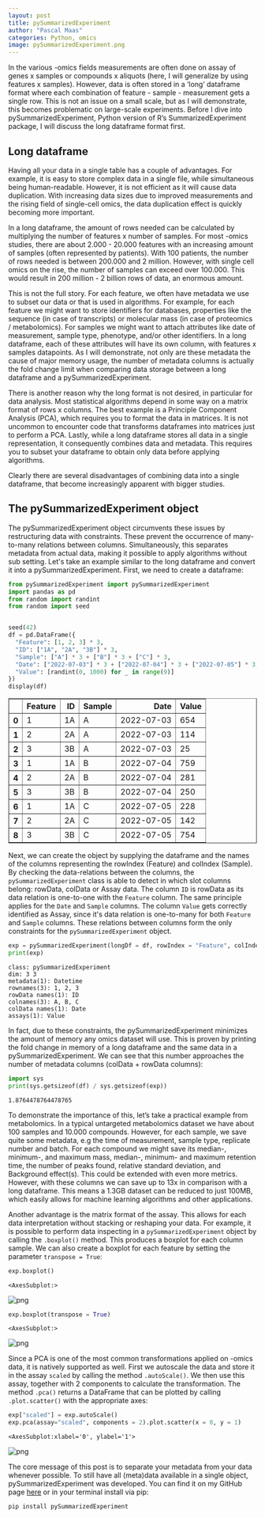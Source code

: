 ```yaml
---
layout: post
title: pySummarizedExperiment
author: "Pascal Maas"
categories: Python, omics
image: pySummarizedExperiment.png
---
```


In the various -omics fields measurements are often done on assay of
genes x samples or compounds x aliquots (here, I will generalize by
using features x samples). However, data is often stored in a ‘long’
dataframe format where each combination of feature - sample -
measurement gets a single row. This is not an issue on a small scale,
but as I will demonstrate, this becomes problematic on large-scale
experiments. Before I dive into pySummarizedExperiment, Python version
of R’s SummarizedExperiment package, I will discuss the long dataframe
format first. 

## Long dataframe

Having all your data in a single table has a couple of advantages. For example, it is easy to store
complex data in a single file, while simultaneous being human-readable.
However, it is not efficient as it will cause data duplication. With
increasing data sizes due to improved measurements and the rising field
of single-cell omics, the data duplication effect is quickly becoming
more important.

In a long dataframe, the amount of rows needed can be calculated by
multiplying the number of features x number of samples. For most -omics
studies, there are about 2.000 - 20.000 features with an increasing
amount of samples (often represented by patients). With 100 patients,
the number of rows needed is between 200.000 and 2 million. However,
with single cell omics on the rise, the number of samples can exceed
over 100.000. This would result in 200 million - 2 billion rows of data,
an enormous amount.

This is not the full story. For each feature, we often have metadata we
use to subset our data or that is used in algorithms. For example, for
each feature we might want to store identifiers for databases,
properties like the sequence (in case of transcripts) or molecular mass
(in case of proteomics / metabolomics). For samples we might want to
attach attributes like date of measurement, sample type, phenotype,
and/or other identifiers. In a long dataframe, each of these attributes
will have its own column, with features x samples datapoints. As I will
demonstrate, not only are these metadata the cause of major memory
usage, the number of metadata columns is actually the fold change limit
when comparing data storage between a long dataframe and a
pySummarizedExperiment.

There is another reason why the long format is not desired, in
particular for data analysis. Most statistical algorithms depend in some
way on a matrix format of rows x columns. The best example is a
Principle Component Analysis (PCA), which requires you to format the
data in matrices. It is not uncommon to encounter code that transforms
dataframes into matrices just to perform a PCA. Lastly, while a long
dataframe stores all data in a single representation, it consequently
combines data and metadata. This requires you to subset your dataframe
to obtain only data before applying algorithms.

Clearly there are several disadvantages of combining data into a single
dataframe, that become increasingly apparent with bigger studies.

## The pySummarizedExperiment object

The pySummarizedExperiment object circumvents these issues by
restructuring data with constraints. These prevent the occurrence of
many-to-many relations between columns. Simultaneously, this
separates metadata from actual data, making it possible to apply
algorithms without sub setting. Let's take an example similar to the long dataframe and convert it into a pySummarizedExperiment. First, we need to create a dataframe:


```python
from pySummarizedExperiment import pySummarizedExperiment
import pandas as pd
from random import randint
from random import seed


seed(42)
df = pd.DataFrame({
  "Feature": [1, 2, 3] * 3,
  "ID": ["1A", "2A", "3B"] * 3,
  "Sample": ["A"] * 3 + ["B"] * 3 + ["C"] * 3,
  "Date": ["2022-07-03"] * 3 + ["2022-07-04"] * 3 + ["2022-07-05"] * 3,
  "Value": [randint(0, 1000) for _ in range(9)]
})
display(df)
```


<div>
<style scoped>
    .dataframe tbody tr th:only-of-type {
        vertical-align: middle;
    }

    .dataframe tbody tr th {
        vertical-align: top;
    }

    .dataframe thead th {
        text-align: right;
    }
</style>
<table border="1" class="dataframe">
  <thead>
    <tr style="text-align: right;">
      <th></th>
      <th>Feature</th>
      <th>ID</th>
      <th>Sample</th>
      <th>Date</th>
      <th>Value</th>
    </tr>
  </thead>
  <tbody>
    <tr>
      <th>0</th>
      <td>1</td>
      <td>1A</td>
      <td>A</td>
      <td>2022-07-03</td>
      <td>654</td>
    </tr>
    <tr>
      <th>1</th>
      <td>2</td>
      <td>2A</td>
      <td>A</td>
      <td>2022-07-03</td>
      <td>114</td>
    </tr>
    <tr>
      <th>2</th>
      <td>3</td>
      <td>3B</td>
      <td>A</td>
      <td>2022-07-03</td>
      <td>25</td>
    </tr>
    <tr>
      <th>3</th>
      <td>1</td>
      <td>1A</td>
      <td>B</td>
      <td>2022-07-04</td>
      <td>759</td>
    </tr>
    <tr>
      <th>4</th>
      <td>2</td>
      <td>2A</td>
      <td>B</td>
      <td>2022-07-04</td>
      <td>281</td>
    </tr>
    <tr>
      <th>5</th>
      <td>3</td>
      <td>3B</td>
      <td>B</td>
      <td>2022-07-04</td>
      <td>250</td>
    </tr>
    <tr>
      <th>6</th>
      <td>1</td>
      <td>1A</td>
      <td>C</td>
      <td>2022-07-05</td>
      <td>228</td>
    </tr>
    <tr>
      <th>7</th>
      <td>2</td>
      <td>2A</td>
      <td>C</td>
      <td>2022-07-05</td>
      <td>142</td>
    </tr>
    <tr>
      <th>8</th>
      <td>3</td>
      <td>3B</td>
      <td>C</td>
      <td>2022-07-05</td>
      <td>754</td>
    </tr>
  </tbody>
</table>
</div>


Next, we can create the object by supplying the dataframe and the names of the columns representing the rowIndex (Feature) and colIndex (Sample). By checking the data-relations between the columns, the `pySummarizedExperiment` class is able to detect in which slot columns belong: rowData, colData or Assay data. The column `ID` is rowData as its data relation is one-to-one with the `Feature` column. The same principle applies for the `Date` and `Sample` columns. The column `Value` gets correctly identified as Assay, since it's data relation is one-to-many for both `Feature` and `Sample` columns. These relations between columns form the only constraints for the `pySummarizedExperiment` object.


```python
exp = pySummarizedExperiment(longDf = df, rowIndex = "Feature", colIndex = "Sample")
print(exp)
```

    class: pySummarizedExperiment
    dim: 3 3
    metadata(1): Datetime
    rownames(3): 1, 2, 3
    rowData names(1): ID
    colnames(3): A, B, C
    colData names(1): Date
    assays(1): Value
    

In fact, due to these constraints, the pySummarizedExperiment minimizes
the amount of memory any omics dataset will use. This is proven by
printing the fold change in memory of a long dataframe and the
same data in a pySummarizedExperiment. We can see that this number
approaches the number of metadata columns (colData + rowData columns):


```python
import sys
print(sys.getsizeof(df) / sys.getsizeof(exp))
```

    1.8764478764478765
    

To demonstrate the importance of this, let’s take a practical example from metabolomics. In a typical
untargeted metabolomics dataset we have about 100 samples and 10.000
compounds. However, for each sample, we save quite some metadata, e.g the time of measurement, 
sample type, replicate number and batch. For each compound we
might save its median-, minimum-, and maximum mass, median-, minimum- and maximum retention time, the number of peaks found, relative standard deviation,
and Background effect(s). This could be extended with even more metrics. However, with these columns we can save up to 13x
in comparison with a long dataframe. This means a 1.3GB dataset can be
reduced to just 100MB, which easily allows for machine learning algorithms and other applications.

Another advantage is the matrix format of the assay. This allows for each data interpretation without stacking or reshaping your data. For example, it is possible to perform data inspecting in a `pySummarizedExperiment` object by calling the `.boxplot()` method. This produces a boxplot for each column sample. We can also create a boxplot for each feature by setting the parameter `transpose = True`: 


```python
exp.boxplot()
```




    <AxesSubplot:>




    
![png](img/blog_10_1.png)
    



```python
exp.boxplot(transpose = True)
```




    <AxesSubplot:>




    
![png](img/blog_11_1.png)
    


Since a PCA is one of the most common transformations applied on -omics data, it is natively supported as well. First we autoscale the data and store it in the assay `scaled` by calling the method `.autoScale()`. We then use this assay, together with 2 components to calculate the transformation. The method `.pca()` returns a DataFrame that can be plotted by calling `.plot.scatter()` with the appropriate axes:


```python
exp["scaled"] = exp.autoScale()
exp.pca(assay="scaled", components = 2).plot.scatter(x = 0, y = 1)
```




    <AxesSubplot:xlabel='0', ylabel='1'>




    
![png](img/blog_13_1.png)
    





The core message of this post is to separate your metadata from your
data whenever possible. To still have all (meta)data available in a
single object, pySummarizedExperiment was developed. You can find it on my GitHub page [here](pascallio.github.com/pySummarizedExperiment) or in your terminal install via pip:

```{bash}
pip install pySummarizedExperiment
```
